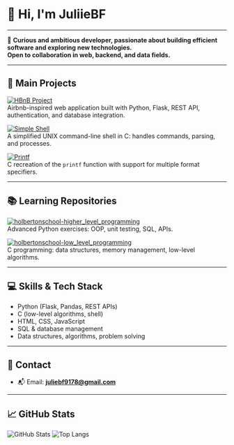 # 👋 Hi, I'm JuliieBF

---

🎯 **Curious and ambitious developer, passionate about building efficient software and exploring new technologies.  
Open to collaboration in web, backend, and data fields.**

---

## 🚩 Main Projects

[![HBnB Project](https://img.shields.io/badge/HBnB%20Project-%F0%9F%8F%A1-orange?logo=python&logoColor=white&style=for-the-badge)](https://github.com/juliiebf/holbertonschool-hbnb)  
Airbnb-inspired web application built with Python, Flask, REST API, authentication, and database integration.

[![Simple Shell](https://img.shields.io/badge/Simple%20Shell-C-blue?logo=c&logoColor=white&style=for-the-badge)](https://github.com/juliiebf/holbertonschool-simple_shell)  
A simplified UNIX command-line shell in C: handles commands, parsing, and processes.

[![Printf](https://img.shields.io/badge/_printf-C-green?logo=c&logoColor=white&style=for-the-badge)](https://github.com/juliiebf/holbertonschool-printf)  
C recreation of the `printf` function with support for multiple format specifiers.

---

## 📚 Learning Repositories

[![holbertonschool-higher_level_programming](https://img.shields.io/badge/Higher%20Level%20Programming-Python-yellow?logo=python&logoColor=white&style=for-the-badge)](https://github.com/juliiebf/holbertonschool-higher_level_programming)  
Advanced Python exercises: OOP, unit testing, SQL, APIs.

[![holbertonschool-low_level_programming](https://img.shields.io/badge/Low%20Level%20Programming-C-blue?logo=c&logoColor=white&style=for-the-badge)](https://github.com/juliiebf/holbertonschool-low_level_programming)  
C programming: data structures, memory management, low-level algorithms.

---

## 💻 Skills & Tech Stack

- Python (Flask, Pandas, REST APIs)
- C (low-level algorithms, shell)
- HTML, CSS, JavaScript
- SQL & database management
- Data structures, algorithms, problem solving

---

## 🤝 Contact

- 📬 Email: **juliebf9178@gmail.com**

---

## 📈 GitHub Stats

![GitHub Stats](https://github-readme-stats.vercel.app/api?username=juliiebf&show_icons=true&theme=radical&hide=issues,contribs)
![Top Langs](https://github-readme-stats.vercel.app/api/top-langs/?username=juliiebf&layout=compact&theme=radical&langs_count=6&hide=html,css)


